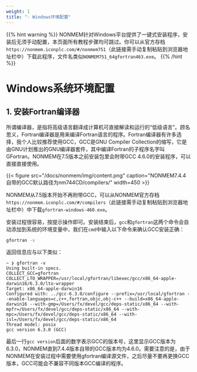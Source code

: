 ```yaml
---
weight: 1
title: "- Windows环境配置"
---
```

<!-- <font style="font-size:2em">Windows操作系统的环境配置</font> -->

{{% hint warning %}}
NONMEM针对Windows平台提供了一键式安装程序，安装后无须手动配置，本页面所有教程步骤均可跳过。你可以从官方存档`https://nonmem.iconplc.com/#/nonmem751`（此链接需手动复制粘贴到浏览器地址栏中）下载此程序，文件名类似`NONMEM751_64gfortran463.exe`。
{{% /hint %}} 

# Windows系统环境配置

## 1. 安装Fortran编译器
所谓编译器，是指将高级语言翻译成计算机可直接解读和运行的“低级语言”。顾名思义，Fortran编译器是用来编译Fortran语言的程序。Fortran编译器有许多选择，我个人比较推荐使用GCC，GCC是GNU Compiler Collection的缩写，它是由GNU计划推出的GNU编译器套件，其中编译Fortran的子程序名字叫GFortran。NONMEM在7.5版本之前安装包里会附带GCC 4.6.0的安装程序，可以直接直接使用。

{{< figure src="/docs/nonmem/img/content.png" caption="NONMEM7.4.4自带的GCC默认路径为nm744CD/compilers/" width=450 >}}

NONMEM从7.5版本开始不再附带GCC，可以从NONMEM官方存档`https://nonmem.iconplc.com/#/compilers`（此链接需手动复制粘贴到浏览器地址栏中）中下载`gfortran-windows-460.exe`。

安装过程很容易，按提示操作即可。安装结束后，`gcc`和`gfortran`这两个命令会自动添加到系统的环境变量中，我们在`cmd`中输入以下命令来确认GCC安装正确：

```cmd
gfortran -v
````
返回信息应与以下类似：
```dos
~ ❯ gfortran -v
Using built-in specs.
COLLECT_GCC=gfortran
COLLECT_LTO_WRAPPER=/usr/local/gfortran/libexec/gcc/x86_64-apple-darwin16/6.3.0/lto-wrapper
Target: x86_64-apple-darwin16
Configured with: ../gcc-6.3.0/configure --prefix=/usr/local/gfortran --enable-languages=c,c++,fortran,objc,obj-c++ --build=x86_64-apple-darwin16 --with-gmp=/Users/fx/devel/gcc/deps-static/x86_64 --with-mpfr=/Users/fx/devel/gcc/deps-static/x86_64 --with-mpc=/Users/fx/devel/gcc/deps-static/x86_64 --with-isl=/Users/fx/devel/gcc/deps-static/x86_64
Thread model: posix
gcc version 6.3.0 (GCC)
```

最后一行`gcc version`后面的数字表示GCC的版本号，这里显示GCC版本为6.3.0，NONMEM直到7.4.4版本自带的GCC版本均为4.6.0。需要注意的是，由于NONMEM在安装过程中需要使用gfortran编译源文件，之后尽量不要再更换GCC版本，GCC可能会不兼容不同版本GCC编译的程序。